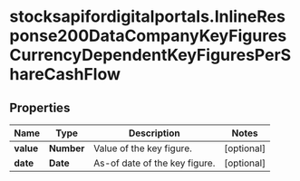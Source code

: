 # stocksapifordigitalportals.InlineResponse200DataCompanyKeyFiguresCurrencyDependentKeyFiguresPerShareCashFlow

## Properties

Name | Type | Description | Notes
------------ | ------------- | ------------- | -------------
**value** | **Number** | Value of the key figure. | [optional] 
**date** | **Date** | As-of date of the key figure. | [optional] 


